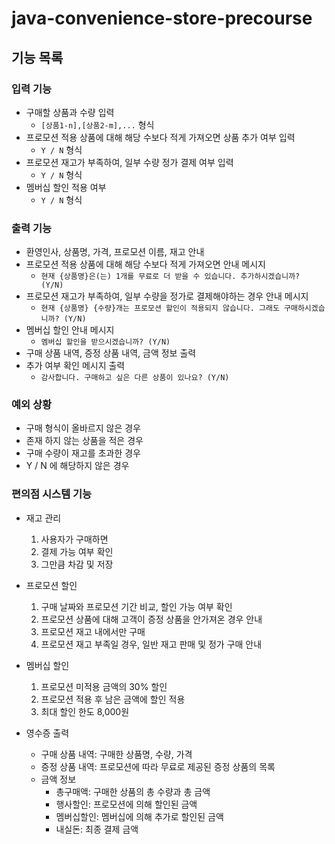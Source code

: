 # java-convenience-store-precourse
## 기능 목록
### 입력 기능
- 구매할 상품과 수량 입력
  - `[상품1-n],[상품2-m],...` 형식
- 프로모션 적용 상품에 대해 해당 수보다 적게 가져오면 상품 추가 여부 입력
  - `Y / N` 형식
- 프로모션 재고가 부족하여, 일부 수량 정가 결제 여부 입력
  - `Y / N` 형식
- 멤버십 할인 적용 여부
  - `Y / N` 형식

### 출력 기능
- 환영인사, 상품명, 가격, 프로모션 이름, 재고 안내
- 프로모션 적용 상품에 대해 해당 수보다 적게 가져오면 안내 메시지
  - `현재 {상품명}은(는) 1개를 무료로 더 받을 수 있습니다. 추가하시겠습니까? (Y/N)`
- 프로모션 재고가 부족하여, 일부 수량을 정가로 결제해야하는 경우 안내 메시지
  - `현재 {상품명} {수량}개는 프로모션 할인이 적용되지 않습니다. 그래도 구매하시겠습니까? (Y/N)`
- 멤버십 할인 안내 메시지
  - `멤버십 할인을 받으시겠습니까? (Y/N)`
- 구매 상품 내역, 증정 상품 내역, 금액 정보 출력
- 추가 여부 확인 메시지 출력
  - `감사합니다. 구매하고 싶은 다른 상품이 있나요? (Y/N)`

### 예외 상황
- 구매 형식이 올바르지 않은 경우
- 존재 하지 않는 상품을 적은 경우
- 구매 수량이 재고를 초과한 경우
- Y / N 에 해당하지 않은 경우

### 편의점 시스템 기능
- 재고 관리
  1. 사용자가 구매하면
  2. 결제 가능 여부 확인 
  3. 그만큼 차감 및 저장
  
- 프로모션 할인
  1. 구매 날짜와 프로모션 기간 비교, 할인 가능 여부 확인
  2. 프로모션 상품에 대해 고객이 증정 상품을 안가져온 경우 안내
  2. 프로모션 재고 내에서만 구매
  3. 프로모션 재고 부족일 경우, 일반 재고 판매 및 정가 구매 안내

- 멤버십 할인
  1. 프로모션 미적용 금액의 30% 할인
  2. 프로모션 적용 후 남은 금액에 할인 적용
  2. 최대 할인 한도 8,000원

- 영수증 출력
  - 구매 상품 내역: 구매한 상품명, 수량, 가격
  - 증정 상품 내역: 프로모션에 따라 무료로 제공된 증정 상품의 목록
  - 금액 정보
    - 총구매액: 구매한 상품의 총 수량과 총 금액
    - 행사할인: 프로모션에 의해 할인된 금액
    - 멤버십할인: 멤버십에 의해 추가로 할인된 금액
    - 내실돈: 최종 결제 금액